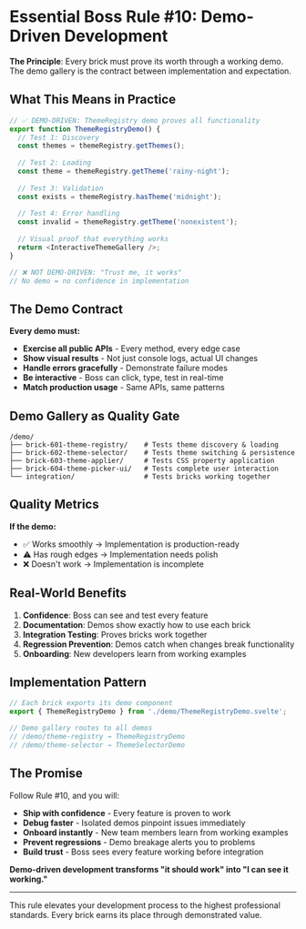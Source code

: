 # Essential Boss Rule #10: Demo-Driven Development

**The Principle**: Every brick must prove its worth through a working demo. The demo gallery is the contract between implementation and expectation.

## What This Means in Practice

```typescript
// ✅ DEMO-DRIVEN: ThemeRegistry demo proves all functionality
export function ThemeRegistryDemo() {
  // Test 1: Discovery
  const themes = themeRegistry.getThemes();
  
  // Test 2: Loading  
  const theme = themeRegistry.getTheme('rainy-night');
  
  // Test 3: Validation
  const exists = themeRegistry.hasTheme('midnight');
  
  // Test 4: Error handling
  const invalid = themeRegistry.getTheme('nonexistent');
  
  // Visual proof that everything works
  return <InteractiveThemeGallery />;
}

// ❌ NOT DEMO-DRIVEN: "Trust me, it works"
// No demo = no confidence in implementation
```

## The Demo Contract

**Every demo must:**
- **Exercise all public APIs** - Every method, every edge case
- **Show visual results** - Not just console logs, actual UI changes  
- **Handle errors gracefully** - Demonstrate failure modes
- **Be interactive** - Boss can click, type, test in real-time
- **Match production usage** - Same APIs, same patterns

## Demo Gallery as Quality Gate

```
/demo/
├── brick-601-theme-registry/    # Tests theme discovery & loading
├── brick-602-theme-selector/    # Tests theme switching & persistence  
├── brick-603-theme-applier/     # Tests CSS property application
├── brick-604-theme-picker-ui/   # Tests complete user interaction
└── integration/                 # Tests bricks working together
```

## Quality Metrics

**If the demo:**
- ✅ Works smoothly → Implementation is production-ready
- ⚠️ Has rough edges → Implementation needs polish
- ❌ Doesn't work → Implementation is incomplete

## Real-World Benefits

1. **Confidence**: Boss can see and test every feature
2. **Documentation**: Demos show exactly how to use each brick
3. **Integration Testing**: Proves bricks work together
4. **Regression Prevention**: Demos catch when changes break functionality
5. **Onboarding**: New developers learn from working examples

## Implementation Pattern

```typescript
// Each brick exports its demo component
export { ThemeRegistryDemo } from './demo/ThemeRegistryDemo.svelte';

// Demo gallery routes to all demos
// /demo/theme-registry → ThemeRegistryDemo
// /demo/theme-selector → ThemeSelectorDemo
```

## The Promise

Follow Rule #10, and you will:
- **Ship with confidence** - Every feature is proven to work
- **Debug faster** - Isolated demos pinpoint issues immediately  
- **Onboard instantly** - New team members learn from working examples
- **Prevent regressions** - Demo breakage alerts you to problems
- **Build trust** - Boss sees every feature working before integration

**Demo-driven development transforms "it should work" into "I can see it working."**

---

This rule elevates your development process to the highest professional standards. Every brick earns its place through demonstrated value.